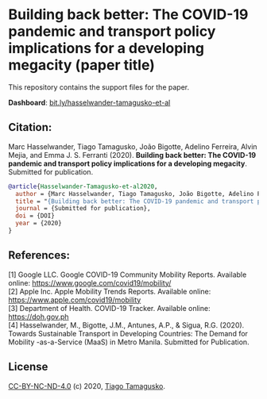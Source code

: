 # Building back better: The COVID-19 pandemic and transport policy implications for a developing megacity (paper title)

This repository contains the support files for the paper.

**Dashboard**: [bit.ly/hasselwander-tamagusko-et-al](https://bit.ly/hasselwander-tamagusko-et-al)  
<!-- Paper: [https://doi.org/LINK](https://doi.org/LINK) -->

## Citation:

Marc Hasselwander, Tiago Tamagusko, João Bigotte, Adelino Ferreira, Alvin Mejia, and Emma J. S. Ferranti (2020). **Building back better: The COVID-19 pandemic and transport policy implications for a developing megacity**. Submitted for publication.
```bibtex
@article{Hasselwander-Tamagusko-et-al2020,
  author = {Marc Hasselwander, Tiago Tamagusko, João Bigotte, Adelino Ferreira, Alvin Mejia, Emma J. S. Ferranti},
  title = "{Building back better: The COVID-19 pandemic and transport poli-cy implications for a developing megacity}",
  journal = {Submitted for publication},
  doi = {DOI}
  year = {2020}
}
```
## References:
[1] Google LLC. Google COVID-19 Community Mobility Reports. Available online: https://www.google.com/covid19/mobility/  
[2] Apple Inc. Apple Mobility Trends Reports. Available online: https://www.apple.com/covid19/mobility  
[3] Department of Health. COVID-19 Tracker. Available online: https://doh.gov.ph  
[4] Hasselwander, M., Bigotte, J.M., Antunes, A.P., & Sigua, R.G. (2020). Towards Sustainable Transport in Developing Countries: The Demand for Mobility -as-a-Service (MaaS) in Metro Manila. Submitted for Publication.

## License

[CC-BY-NC-ND-4.0](LICENSE) (c) 2020, [Tiago Tamagusko](https://tamagusko.github.io/).
